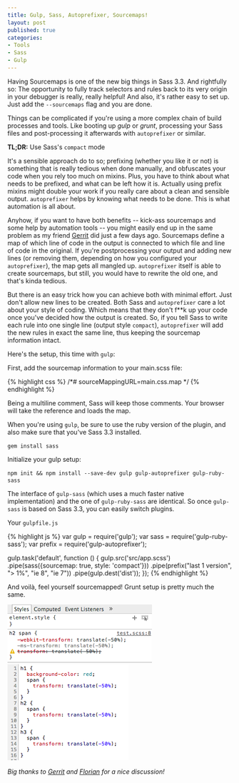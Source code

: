 ```yaml
---
title: Gulp, Sass, Autoprefixer, Sourcemaps!
layout: post
published: true
categories:
- Tools
- Sass
- Gulp
---
```

Having Sourcemaps is one of the new big things in Sass 3.3. And rightfully so: The opportunity to fully track selectors and rules back to its very origin in your debugger is really, really helpful! And also, it's rather easy to set up. Just add the `--sourcemaps` flag and you are done.

Things can be complicated if you're using a more complex chain of build processes and tools. Like booting up *gulp* or *grunt*, processing your Sass files and post-processing it afterwards with `autoprefixer` or similar.

**TL;DR:** Use Sass's `compact` mode

It's a sensible approach do to so; prefixing (whether you like it or not) is something that is really tedious when done manually, and obfuscates your code when you rely too much on mixins. Plus, you have to think about what needs to be prefixed, and what can be left how it is. Actually using prefix mixins might double your work if you really care about a clean and sensible output. `autoprefixer` helps by knowing what needs to be done. This is what automation is all about.

Anyhow, if you want to have both benefits -- kick-ass sourcemaps and some help by automation tools -- you might easily end up in the same problem as my friend [Gerrit](http://praegnanz.de) did just a few days ago. Sourcemaps define a map of which line of code in the output is connected to which file and line of code in the original. If you're postprocessing your output and adding new lines (or removing them, depending on how you configured your `autoprefixer`), the map gets all mangled up. `autoprefixer` itself is able to create sourcemaps, but still, you would have to rewrite the old one, and that's kinda tedious.

But there is an easy trick how you can achieve both with minimal effort. Just don't allow  new lines to be created. Both Sass and `autoprefixer` care a lot about your style of coding. Which means that they don't f**k up your code once you've decided how the output is created. So, if you tell Sass to write each rule into one single line (output style `compact`), `autoprefixer` will add the new rules in exact the same line, thus keeping the sourcemap information intact.

Here's the setup, this time with `gulp`:

First, add the sourcemap information to your main.scss file:

{% highlight css %}
/*# sourceMappingURL=main.css.map */
{% endhighlight %}

Being a multiline comment, Sass will keep those comments. Your browser will take the reference and loads the map.

When you're using `gulp`, be sure to use the ruby version of the plugin, and also make sure that you've Sass 3.3 installed.

```
gem install sass
```

Initialize your gulp setup:

```
npm init && npm install --save-dev gulp gulp-autoprefixer gulp-ruby-sass
```

The interface of `gulp-sass` (which uses a much faster native implementation) and the one of `gulp-ruby-sass` are identical. So once `gulp-sass` is based on Sass 3.3, you can easily switch plugins.

Your `gulpfile.js`

{% highlight js %}
var gulp = require('gulp');
var sass = require('gulp-ruby-sass');
var prefix = require('gulp-autoprefixer');

gulp.task('default', function () {
    gulp.src('src/app.scss')
        .pipe(sass({sourcemap: true, style: 'compact'}))
        .pipe(prefix("last 1 version", "> 1%", "ie 8", "ie 7"))
        .pipe(gulp.dest('dist'));
});
{% endhighlight %}

And voilà, feel yourself sourcemapped! Grunt setup is pretty much the same.

![Style tab in chrome shows the scss file](/wp-content/uploads/2014/chrome1.png)
![Source tab leads to the right source and line](/wp-content/uploads/2014/chrome2.png)

*Big thanks to [Gerrit](https://twitter.com/gerritvanaaken) and [Florian](https://twitter.com/pichfl) for a nice discussion!*
